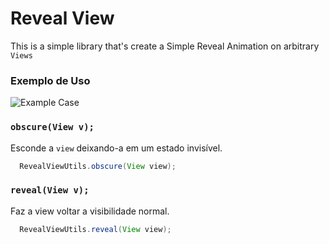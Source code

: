 # Reveal View
This is a simple library that's create a Simple Reveal Animation on arbitrary `Views`

### Exemplo de Uso

![Example Case](https://raw.githubusercontent.com/eduardowgmendes/RevealAnimationClass/master/example_remove_items.gif)

### `obscure(View v);`
Esconde a `view` deixando-a em um estado invisível.
```java
  RevealViewUtils.obscure(View view);
```

### `reveal(View v);`
Faz a view voltar a visibilidade normal. 
```java
  RevealViewUtils.reveal(View view);
```
